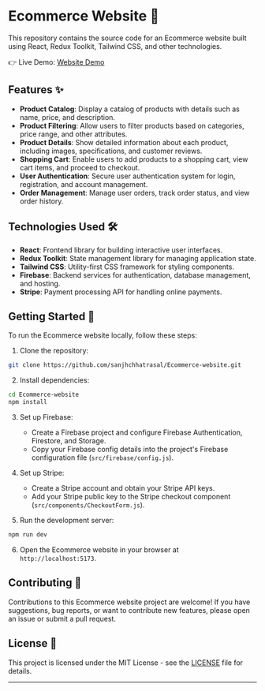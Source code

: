 

# Ecommerce Website 🛒

This repository contains the source code for an Ecommerce website built using React, Redux Toolkit, Tailwind CSS, and other technologies.

👉 Live Demo: <a href='https://sanjhecommerce.netlify.app/'>Website Demo</a>

## Features ✨

- **Product Catalog**: Display a catalog of products with details such as name, price, and description.
- **Product Filtering**: Allow users to filter products based on categories, price range, and other attributes.
- **Product Details**: Show detailed information about each product, including images, specifications, and customer reviews.
- **Shopping Cart**: Enable users to add products to a shopping cart, view cart items, and proceed to checkout.
- **User Authentication**: Secure user authentication system for login, registration, and account management.
- **Order Management**: Manage user orders, track order status, and view order history.

## Technologies Used 🛠️

- **React**: Frontend library for building interactive user interfaces.
- **Redux Toolkit**: State management library for managing application state.
- **Tailwind CSS**: Utility-first CSS framework for styling components.
- **Firebase**: Backend services for authentication, database management, and hosting.
- **Stripe**: Payment processing API for handling online payments.

## Getting Started 🚀

To run the Ecommerce website locally, follow these steps:

1. Clone the repository:

```bash
git clone https://github.com/sanjhchhatrasal/Ecommerce-website.git
```

2. Install dependencies:

```bash
cd Ecommerce-website
npm install
```

3. Set up Firebase:
   - Create a Firebase project and configure Firebase Authentication, Firestore, and Storage.
   - Copy your Firebase config details into the project's Firebase configuration file (`src/firebase/config.js`).

4. Set up Stripe:
   - Create a Stripe account and obtain your Stripe API keys.
   - Add your Stripe public key to the Stripe checkout component (`src/components/CheckoutForm.js`).

5. Run the development server:

```bash
npm run dev
```

6. Open the Ecommerce website in your browser at `http://localhost:5173`.

## Contributing 🤝

Contributions to this Ecommerce website project are welcome! If you have suggestions, bug reports, or want to contribute new features, please open an issue or submit a pull request.

## License 📝

This project is licensed under the MIT License - see the [LICENSE](https://github.com/sanjhchhatrasal/Ecommerce-website/blob/main/LICENSE) file for details.

---
